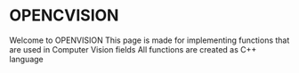 # OPENCVISION

Welcome to OPENVISION
This page is made for implementing functions that are used in Computer Vision fields
All functions are created as C++ language
